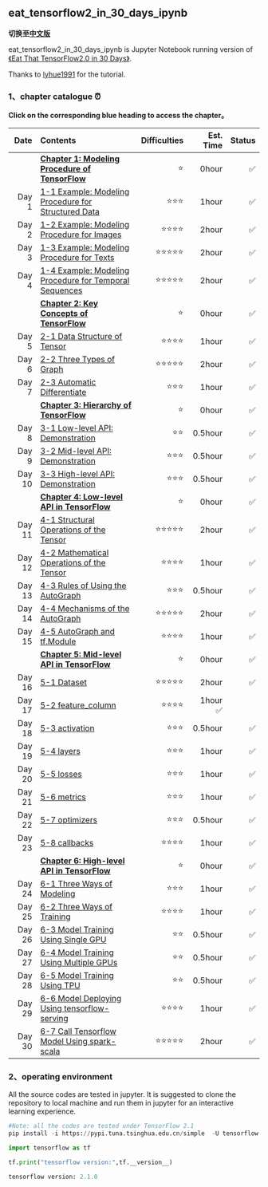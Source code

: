 ## eat_tensorflow2_in_30_days_ipynb

**切换至[中文版](https://github.com/Amberlan1001/eat_tensorflow2_in_30_days_ipynb)**

eat_tensorflow2_in_30_days_ipynb is Jupyter Notebook running version of [《Eat That TensorFlow2.0 in 30 Days》](https://github.com/lyhue1991/eat_tensorflow2_in_30_days/tree/master/english).
  
Thanks to [lyhue1991](https://github.com/lyhue1991) for the tutorial.


### 1、chapter catalogue ⏰

**Click on the corresponding blue heading to access the chapter。**

|Date |Contents                                                       | Difficulties   | Est. Time | Status|
|----:|:--------------------------------------------------------------|-----------:|----------:|-----:|
|&nbsp;|[**Chapter 1: Modeling Procedure of TensorFlow**](Chapter%201%20Modeling%20Procedure%20of%20TensorFlow/Chapter1.md)    |⭐️   |   0hour   |✅    |
|Day 1 |  [1-1 Example: Modeling Procedure for Structured Data](Chapter%201%20Modeling%20Procedure%20of%20TensorFlow/1-1Example_Modeling_Procedure_for_Structured_Data.ipynb)    | ⭐️⭐️⭐️ |   1hour    |✅    |
|Day 2 |[1-2 Example: Modeling Procedure for Images](Chapter%201%20Modeling%20Procedure%20of%20TensorFlow/1-2Example_Modeling_Procedure_for_Images.ipynb)    | ⭐️⭐️⭐️⭐️  |   2hour    |✅    |
|Day 3 |  [1-3 Example: Modeling Procedure for Texts](Chapter%201%20Modeling%20Procedure%20of%20TensorFlow/1-3Example_Modeling_Procedure_for_Texts.ipynb)   | ⭐️⭐️⭐️⭐️⭐️  |   2hour    |✅    |
|Day 4 |  [1-4 Example: Modeling Procedure for Temporal Sequences](Chapter%201%20Modeling%20Procedure%20of%20TensorFlow/1-4Example_Modeling_Procedure_for_Temporal_Sequences.ipynb)   | ⭐️⭐️⭐️⭐️⭐️  |   2hour    |✅    |
|&nbsp;    |[**Chapter 2: Key Concepts of TensorFlow**](Chapter%202%20Key%20Concepts%20of%20TensorFlow/Chapter2.md)  | ⭐️  |  0hour |✅  |
|Day 5 |  [2-1 Data Structure of Tensor](Chapter%202%20Key%20Concepts%20of%20TensorFlow/2-1Data_Structure.ipynb)  | ⭐️⭐️⭐️⭐️   |   1hour    |✅    |
|Day 6 |  [2-2 Three Types of Graph](Chapter%202%20Key%20Concepts%20of%20TensorFlow/2-2Three_Types_of_Graph.ipynb)  | ⭐️⭐️⭐️⭐️⭐️   |   2hour    |✅    |
|Day 7 |  [2-3 Automatic Differentiate](Chapter%202%20Key%20Concepts%20of%20TensorFlow/2-3Automatic_Differentiate.ipynb)  | ⭐️⭐️⭐️   |   1hour    |✅    |
|&nbsp; |[**Chapter 3: Hierarchy of TensorFlow**](Chapter%203%20Hierarchy%20of%20TensorFlow/Chapter3.md) |   ⭐️  |  0hour   |✅  |
|Day 8 |  [3-1 Low-level API: Demonstration](Chapter%203%20Hierarchy%20of%20TensorFlow/3-1Low-level_API_Demonstration.ipynb)   | ⭐️⭐️   |   0.5hour    |✅   |
|Day 9 |  [3-2 Mid-level API: Demonstration](Chapter%203%20Hierarchy%20of%20TensorFlow/3-2Mid-level_API_Demonstration.ipynb)   | ⭐️⭐️⭐️   |   0.5hour    |✅  |
|Day 10 |  [3-3 High-level API: Demonstration](Chapter%203%20Hierarchy%20of%20TensorFlow/3-3High-level_API_Demonstration.ipynb)  | ⭐️⭐️⭐️   |   0.5hour    |✅  |
|&nbsp; |[**Chapter 4: Low-level API in TensorFlow**](Chapter%204%20Low-level%20API%20in%20TensorFlow/Chapter4.md) |⭐️    | 0hour|✅  |
|Day 11|  [4-1 Structural Operations of the Tensor](Chapter%204%20Low-level%20API%20in%20TensorFlow/4-1Structural_Operations_of_the_Tensor.ipynb)  | ⭐️⭐️⭐️⭐️⭐️   |   2hour    |✅   |
|Day 12|  [4-2 Mathematical Operations of the Tensor](Chapter%204%20Low-level%20API%20in%20TensorFlow/4-2Mathematical_Operations_of_the_Tensor.ipynb)   | ⭐️⭐️⭐️⭐️   |   1hour    |✅  |
|Day 13|  [4-3 Rules of Using the AutoGraph](Chapter%204%20Low-level%20API%20in%20TensorFlow/4-3Rules_of_Using_the_AutoGraph.ipynb)| ⭐️⭐️⭐️   |   0.5hour    |✅  |
|Day 14|  [4-4 Mechanisms of the AutoGraph](Chapter%204%20Low-level%20API%20in%20TensorFlow/4-4Mechanisms_of_the_AutoGraph.ipynb)    | ⭐️⭐️⭐️⭐️⭐️   |   2hour    |✅  |
|Day 15|  [4-5 AutoGraph and tf.Module](Chapter%204%20Low-level%20API%20in%20TensorFlow/4-5AutoGraph_and_tf.Module.ipynb)  | ⭐️⭐️⭐️⭐️   |   1hour    |✅  |
|&nbsp; |[**Chapter 5: Mid-level API in TensorFlow**](Chapter%205%Mid-level%20API%20in%20TensorFlow/Chapter5.md) |  ⭐️  | 0hour|✅ |
|Day 16|  [5-1 Dataset](Chapter%205%Mid-level%20API%20in%20TensorFlow/5-1Dataset.ipynb)   | ⭐️⭐️⭐️⭐️⭐️   |   2hour    |✅  |
|Day 17|  [5-2 feature_column](Chapter%205%Mid-level%20API%20in%20TensorFlow/5-2feature_column.ipynb)   | ⭐️⭐️⭐️⭐️   |   1hour    ✅  |
|Day 18|  [5-3 activation](Chapter%205%Mid-level%20API%20in%20TensorFlow/5-3activation.ipynb)    | ⭐️⭐️⭐️   |   0.5hour    |✅   |
|Day 19|  [5-4 layers](Chapter%205%Mid-level%20API%20in%20TensorFlow/5-4layers.ipynb)  | ⭐️⭐️⭐️   |   1hour    |✅  |
|Day 20|  [5-5 losses](Chapter%205%Mid-level%20API%20in%20TensorFlow/5-5losses.ipynb)    | ⭐️⭐️⭐️   |   1hour    |✅  |
|Day 21|  [5-6 metrics](Chapter%205%Mid-level%20API%20in%20TensorFlow/5-6metrics.ipynb)    | ⭐️⭐️⭐️   |   1hour    |✅   |
|Day 22|  [5-7 optimizers](Chapter%205%Mid-level%20API%20in%20TensorFlow/5-7optimizers.ipynb)    | ⭐️⭐️⭐️   |   0.5hour    |✅   |
|Day 23|  [5-8 callbacks](Chapter%205%Mid-level%20API%20in%20TensorFlow/5-8callbacks.ipynb)   | ⭐️⭐️⭐️⭐️   |   1hour    |✅   |
|&nbsp; |[**Chapter 6: High-level API in TensorFlow**](Chapter%206%20High-level%20API%20in%20TensorFlow/Chapter6.md)|    ⭐️ | 0hour|✅  |
|Day 24|  [6-1 Three Ways of Modeling](Chapter%206%20High-level%20API%20in%20TensorFlow/6-1Three_Ways_of_Modeling.ipynb)   | ⭐️⭐️⭐️   |   1hour    |✅ |
|Day 25|  [6-2 Three Ways of Training](Chapter%206%20High-level%20API%20in%20TensorFlow/6-2Three_Ways_of_Training.ipynb)  | ⭐️⭐️⭐️⭐️   |   1hour    |✅   |
|Day 26|  [6-3 Model Training Using Single GPU](Chapter%206%20High-level%20API%20in%20TensorFlow/6-3Model_Training_Using_Single_GPU.ipynb)    | ⭐️⭐️   |   0.5hour    |✅   |
|Day 27|  [6-4 Model Training Using Multiple GPUs](Chapter%206%20High-level%20API%20in%20TensorFlow/6-4Model_Training_Using_Multiple_GPUs.ipynb)    | ⭐️⭐️   |   0.5hour    |✅  |
|Day 28|  [6-5 Model Training Using TPU](Chapter%206%20High-level%20API%20in%20TensorFlow/6-5Model_Training_Using_TPU.ipynb)   | ⭐️⭐️   |   0.5hour    |✅  |
|Day 29| [6-6 Model Deploying Using tensorflow-serving](Chapter%206%20High-level%20API%20in%20TensorFlow/6-6Model_Deploying_Using_tensorflow-serving.ipynb) | ⭐️⭐️⭐️⭐️| 1hour |✅   |
|Day 30| [6-7 Call Tensorflow Model Using spark-scala](Chapter%206%20High-level%20API%20in%20TensorFlow/6-7Call_Tensorflow_Model_Using_spark-scala.ipynb) | ⭐️⭐️⭐️⭐️⭐️|2hour|✅  |

### 2、operating environment


All the source codes are tested in jupyter. It is suggested to clone the repository to local machine and run them in jupyter for an interactive learning experience.

```python
#Note: all the codes are tested under TensorFlow 2.1
pip install -i https://pypi.tuna.tsinghua.edu.cn/simple  -U tensorflow
```

```python
import tensorflow as tf

tf.print("tensorflow version:",tf.__version__)
```

```python
tensorflow version: 2.1.0
```
